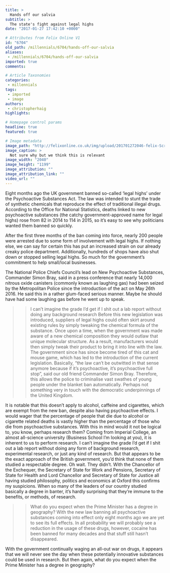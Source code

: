 ```yaml
---
title: >
  Hands off our salvia
subtitle: >
  The state's fight against legal highs
date: "2017-01-27 17:42:10 +0000"

# Attributes from Felix Online V1
id: "6704"
old_path: /millennials/6704/hands-off-our-salvia
aliases:
 - /millennials/6704/hands-off-our-salvia
imported: true
comments:

# Article Taxonomies
categories:
 - millennials
tags:
 - imported
 - image
authors:
 - christopherhaig
highlights:

# Homepage control params
headline: true
featured: true

# Image metadata
image_path: "http://felixonline.co.uk/img/upload/201701272046-felix-Screen Shot 2017-01-27 at 20.44.24.png"
image_caption: >
  Not sure why but we think this is relevant
image_width: "2040"
image_height: "1199"
image_attribution: ""
image_attribution_link: ""
video_url: ""
---
```


Eight months ago the UK government banned so-called ‘legal highs’ under the Psychoactive Substances Act. The law was intended to stunt the trade of synthetic chemicals that reproduce the effect of traditional illegal drugs. According to the Office for National Statistics, deaths linked to new psychoactive substances (the catchy government-approved name for legal highs) rose from 82 in 2014 to 114 in 2015, so it’s easy to see why politicians wanted them banned so quickly.

After the first three months of the ban coming into force, nearly 200 people were arrested due to some form of involvement with legal highs. If nothing else, we can say for certain this has put an increased strain on our already creaky police department. Additionally, hundreds of shops have also shut down or stopped selling legal highs. So much for the government’s commitment to help small/local businesses.

The National Police Chiefs Council’s lead on New Psychoactive Substances, Commander Simon Bray, said in a press conference that nearly 14,000 nitrous oxide canisters (commonly known as laughing gas) had been seized by the Metropolitan Police since the introduction of the act on May 26th 2016. He said this in a rather glum-faced serious manner. Maybe he should have had some laughing gas before he went up to speak.
> > I can’t imagine the grade I’d get if I shit out a lab report without doing any background research
Before this new legislation was introduced, suppliers of legal highs could often skirt around existing rules by simply tweaking the chemical formula of the substance. Once upon a time, when the government was made aware of a new chemical composition they would outlaw that unique molecular structure. As a result, manufacturers would then simply tweak their product to bring it into line with the law. The government since has since become tired of this cat and mouse game, which has led to the introduction of the current legislation. Basically, “the law can’t be outwitted in that sense anymore because if it’s psychoactive, it’s psychoactive full stop”, said our old friend Commander Simon Bray. Therefore, this allows the police to criminalise vast swathes of young people under the blanket ban automatically. Perhaps not something very in touch with the democratic underpinnings of the United Kingdom.

It is notable that this doesn’t apply to alcohol, caffeine and cigarettes, which are exempt from the new ban, despite also having psychoactive effects. I would wager that the percentage of people that die due to alcohol or cigarette related deaths is vastly higher than the percentage of those who die from psychoactive substances. With this in mind would it not be logical to, you know, perhaps research them? Coming from Imperial College, an almost all-science university (Business School I’m looking at you), it is inherent to us to perform research. I can’t imagine the grade I’d get if I shit out a lab report without doing any form of background research, experimental research, or just any kind of research. But that appears to be the exact approach of the British government, you’d think that none of them studied a respectable degree. Oh wait. They didn’t. With the Chancellor of the Exchequer, the Secretary of State for Work and Pensions, Secretary of State for Health and Lord Chancellor and Secretary of State for Justice all having studied philosophy, politics and economics at Oxford this confirms my suspicions. When so many of the leaders of our country studied basically a degree in banter, it’s hardly surprising that they’re immune to the benefits, or methods, of research.
> > What do you expect when the Prime Minister has a degree in geography?
With the new law banning all psychoactive substances coming into effect only eight months ago we are yet to see its full effects. In all probability we will probably see a reduction in the usage of these drugs, however, cocaine has been banned for many decades and that stuff still hasn’t disappeared.

With the government continually waging an all-out war on drugs, it appears that we will never see the day when these potentially innovative substances could be used in research. But then again, what do you expect when the Prime Minister has a degree in geography?
